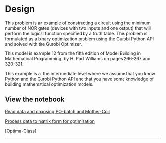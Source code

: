 #  Design

This problem is an example of constructing a circuit using the minimum number of NOR gates (devices with two inputs and 
one output) that will perform the logical function specified by a truth table. This problem is formulated as a binary 
optimization problem using the Gurobi Python API and solved with the Gurobi Optimizer.

This model is example 12 from the fifth edition of Model Building in Mathematical Programming, by H. Paul Williams on 
pages 266-267 and 320-321.

This example is at the intermediate level where we assume that you know Python and the Gurobi Python API and that you 
have some knowledge of building mathematical optimization models.

## View the notebook
[Read data and choosing PO-batch and Mother-Coil]()

[Process data to matrix form for optimization]()

[Optima-Class]


----
